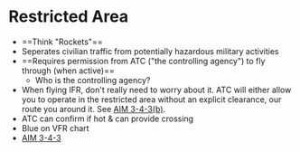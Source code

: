 # Restricted Area

* ==Think "Rockets"==
* Seperates civilian traffic from potentially hazardous military activities
* ==Requires permission from ATC ("the controlling agency") to fly through (when active)==
  * Who is the controlling agency?
* When flying IFR, don't really need to worry about it. ATC will either allow you to operate in the restricted area without an explicit clearance, our route you around it. See [AIM 3-4-3(b)](https://www.faa.gov/air_traffic/publications/atpubs/aim_html/chap3_section_4.html#$paragraph3-4-3).
* ATC can confirm if hot & can provide crossing
* Blue on VFR chart
* [AIM 3-4-3](https://www.faa.gov/air_traffic/publications/atpubs/aim_html/chap3_section_4.html#$paragraph3-4-3)
